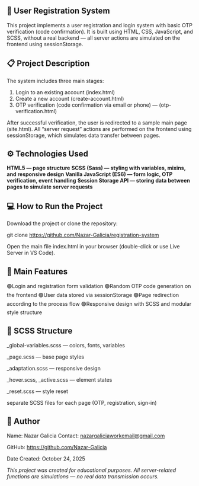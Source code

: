 ## 🔐 User Registration System

This project implements a user registration and login system with basic OTP verification (code confirmation).
It is built using HTML, CSS, JavaScript, and SCSS, without a real backend — all server actions are simulated on the frontend using sessionStorage.

## 📋 Project Description

The system includes three main stages:

1. Login to an existing account (index.html)
2. Create a new account (create-account.html)
3. OTP verification (code confirmation via email or phone) — (otp-verification.html)

After successful verification, the user is redirected to a sample main page (site.html).
All “server request” actions are performed on the frontend using sessionStorage, which simulates data transfer between pages.

## ⚙️ Technologies Used

**HTML5 — page structure**
**SCSS (Sass) — styling with variables, mixins, and responsive design**
**Vanilla JavaScript (ES6) — form logic, OTP verification, event handling**
**Session Storage API — storing data between pages to simulate server requests**

## 💻 How to Run the Project

Download the project or clone the repository:

git clone https://github.com/Nazar-Galicia/registration-system

Open the main file index.html in your browser (double-click or use Live Server in VS Code).

## 🧠 Main Features

🟢Login and registration form validation
🟢Random OTP code generation on the frontend
🟢User data stored via sessionStorage
🟢Page redirection according to the process flow
🟢Responsive design with SCSS and modular style structure

## 🧱 SCSS Structure

_global-variables.scss — colors, fonts, variables

_page.scss — base page styles

_adaptation.scss — responsive design

_hover.scss, _active.scss — element states

_reset.scss — style reset

separate SCSS files for each page (OTP, registration, sign-in)

## 👤 Author

Name: Nazar Galicia
Contact: nazargaliciaworkemail@gmail.com

GitHub: https://github.com/Nazar-Galicia

Date Created: October 24, 2025

*This project was created for educational purposes.*
*All server-related functions are simulations — no real data transmission occurs.*